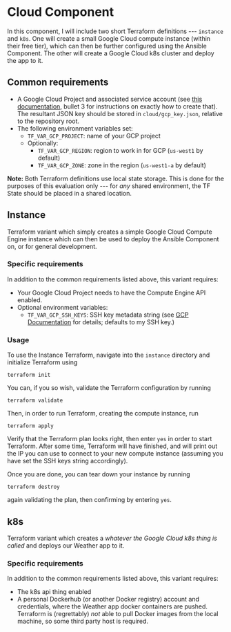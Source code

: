 # Cloud Component

In this component, I will include two short Terraform definitions --- `instance` and
`k8s`. One will create a small Google Cloud compute instance (within their free tier),
which can then be further configured using the Ansible Component. The other will create
a Google Cloud k8s cluster and deploy the app to it.

## Common requirements

* A Google Cloud Project and associated service account (see [this
  documentation](https://developer.hashicorp.com/terraform/tutorials/gcp-get-started/google-cloud-platform-build#set-up-gcp),
  bullet 3 for instructions on exactly how to create that). The resultant JSON key
  should be stored in `cloud/gcp_key.json`, relative to the repository root.
* The following environment variables set:
  * `TF_VAR_GCP_PROJECT`: name of your GCP project
  * Optionally:
    * `TF_VAR_GCP_REGION`: region to work in for GCP (`us-west1` by default)
    * `TF_VAR_GCP_ZONE`: zone in the region (`us-west1-a` by default)

**Note:** Both Terraform definitions use local state storage. This is done for the
purposes of this evaluation only --- for _any_ shared environment, the TF State should
be placed in a shared location.

## Instance

Terraform variant which simply creates a simple Google Cloud Compute Engine instance
which can then be used to deploy the Ansible Component on, or for general development.

### Specific requirements

In addition to the common requirements listed above, this variant requires:

* Your Google Cloud Project needs to have the Compute Engine API enabled.
* Optional environment variables:
  * `TF_VAR_GCP_SSH_KEYS`: SSH key metadata string (see [GCP
    Documentation](https://cloud.google.com/compute/docs/metadata/default-metadata-values#project-attributes-metadata)
    for details; defaults to my SSH key.)

### Usage

To use the Instance Terraform, navigate into the `instance` directory and initialize
Terraform using
```
terraform init
```

You can, if you so wish, validate the Terraform configuration by running
```
terraform validate
```

Then, in order to run Terraform, creating the compute instance, run
```
terraform apply
```
Verify that the Terraform plan looks right, then enter `yes` in order to start
Terraform. After some time, Terraform will have finished, and will print out the IP you
can use to connect to your new compute instance (assuming you have set the SSH keys
string accordingly).

Once you are done, you can tear down your instance by running
```
terraform destroy
```
again validating the plan, then confirming by entering `yes`.

## k8s

Terraform variant which creates a _whatever the Google Cloud k8s thing is called_ and
deploys our Weather app to it.

### Specific requirements

In addition to the common requirements listed above, this variant requires:

* The k8s api thing enabled
* A personal Dockerhub (or another Docker registry) account and credentials, where the
  Weather app docker containers are pushed. Terraform is (regrettably) _not_ able to
  pull Docker images from the local machine, so some third party host is required.
